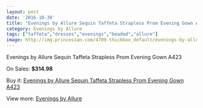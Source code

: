 ```yaml
---
layout: post
date: '2016-10-30'
title: "Evenings by Allure Sequin Taffeta Strapless Prom Evening Gown A423"
category: Evenings by Allure
tags: ["taffeta","dresses","evenings","beaded","allure"]
image: http://img.princessan.com/4709-thickbox_default/evenings-by-allure-sequin-taffeta-strapless-prom-evening-gown-a423.jpg
---
```

Evenings by Allure Sequin Taffeta Strapless Prom Evening Gown A423

On Sales: **$314.98**
<a href="https://www.princessan.com/en/evenings-by-allure/2206-evenings-by-allure-sequin-taffeta-strapless-prom-evening-gown-a423.html"><amp-img layout="responsive" width="600" height="600" src="//img.princessan.com/4709-thickbox_default/evenings-by-allure-sequin-taffeta-strapless-prom-evening-gown-a423.jpg" alt="Evenings by Allure Sequin Taffeta Strapless Prom Evening Gown A423 0" /></a>
<a href="https://www.princessan.com/en/evenings-by-allure/2206-evenings-by-allure-sequin-taffeta-strapless-prom-evening-gown-a423.html"><amp-img layout="responsive" width="600" height="600" src="//img.princessan.com/4710-thickbox_default/evenings-by-allure-sequin-taffeta-strapless-prom-evening-gown-a423.jpg" alt="Evenings by Allure Sequin Taffeta Strapless Prom Evening Gown A423 1" /></a>
<a href="https://www.princessan.com/en/evenings-by-allure/2206-evenings-by-allure-sequin-taffeta-strapless-prom-evening-gown-a423.html"><amp-img layout="responsive" width="600" height="600" src="//img.princessan.com/4711-thickbox_default/evenings-by-allure-sequin-taffeta-strapless-prom-evening-gown-a423.jpg" alt="Evenings by Allure Sequin Taffeta Strapless Prom Evening Gown A423 2" /></a>

Buy it: [Evenings by Allure Sequin Taffeta Strapless Prom Evening Gown A423](https://www.princessan.com/en/evenings-by-allure/2206-evenings-by-allure-sequin-taffeta-strapless-prom-evening-gown-a423.html "Evenings by Allure Sequin Taffeta Strapless Prom Evening Gown A423")

View more: [Evenings by Allure](https://www.princessan.com/en/18-evenings-by-allure "Evenings by Allure")